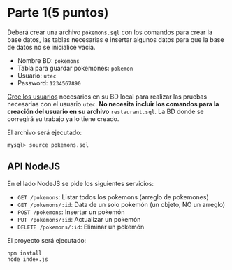 # Parte 1(5 puntos)

Deberá crear una archivo `pokemons.sql` con los comandos para crear la base datos, las tablas necesarias e insertar algunos datos para que la base de datos no se inicialice vacía. 
- Nombre BD: `pokemons`
- Tabla para guardar pokemones: `pokemon`
- Usuario: `utec`
- Password: `1234567890`

[Cree los usuarios](https://github.com/franciscovilchezv/platform-based-development/blob/main/Labs/Lab2/mysql_setup.md#create-a-new-user) necesarios en su BD local para realizar las pruebas necesarias con el usuario `utec`. **No necesita incluir los comandos para la creación del usuario en su archivo** `restaurant.sql`. La BD donde se corregirá su trabajo ya lo tiene creado.

El archivo será ejecutado:
```terminal
mysql> source pokemons.sql
```

## API NodeJS
En el lado NodeJS se pide los siguientes servicios:

- `GET /pokemons`: Listar todos los pokemons (arreglo de pokemones)
- `GET /pokemons/:id`: Data de un solo pokemón (un objeto, NO un arreglo)
- `POST /pokemons`: Insertar un pokemón
- `PUT /pokemons/:id`: Actualizar un pokemón
- `DELETE /pokemons/:id`: Eliminar un pokemón

El proyecto será ejecutado:
```terminal
npm install
node index.js
```
